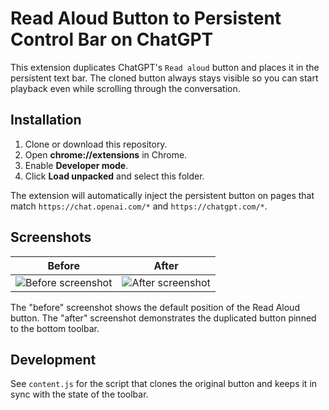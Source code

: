 # Read Aloud Button to Persistent Control Bar on ChatGPT

This extension duplicates ChatGPT's `Read aloud` button and places it in the persistent text bar. The cloned button always stays visible so you can start playback even while scrolling through the conversation.

## Installation

1. Clone or download this repository.
2. Open **chrome://extensions** in Chrome.
3. Enable **Developer mode**.
4. Click **Load unpacked** and select this folder.

The extension will automatically inject the persistent button on pages that match `https://chat.openai.com/*` and `https://chatgpt.com/*`.

## Screenshots

| Before | After |
| --- | --- |
| ![Before screenshot](https://i.imgur.com/D733bfB.png) | ![After screenshot](https://i.imgur.com/AUXU9bf.png) |

The "before" screenshot shows the default position of the Read Aloud button. The "after" screenshot demonstrates the duplicated button pinned to the bottom toolbar.

## Development

See `content.js` for the script that clones the original button and keeps it in sync with the state of the toolbar.

